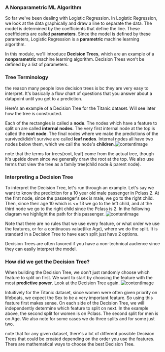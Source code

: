 ### A Nonparametric ML Algorithm
So far we've been dealing with Logistic Regression. In Logistic Regression, we look at the data graphically and draw a line to separate the data. The model is determined by the coefficients that define the line. These coefficients are called **parameters**. Since the model is defined by these parameters, Logistic Regression is a **parametric** machine learning algorithm.

In this module, we'll introduce **Decision Trees**, which are an example of a **nonparametric** machine learning algorithm. Decision Trees won't be defined by a list of parameters.

### Tree Terminology
the reason many people love decision trees is bc they are very easy to interpret. It's basically a flow chart of questions that you answer about a datapoint until you get to a prediction.

Here's an example of a Decision Tree for the Titanic dataset. Will see later how the tree is constructed.

Each of the rectangles is called a **node**. The nodes which have a feature to split on are called **internal nodes**. The very first internal node at the top is called the **root node**. The final nodes where we make the predictions of the survived/didn't survive are called **leaf nodes**. Internal nodes all have two nodes below them, which we call the node's **children**.![contentImage](https://api.sololearn.com/DownloadFile?id=3841)

note that the terms for trees(root, leaf) come from the actual tree, though it's upside down since we generally draw the root at the top. We also use terms that view the tree as a family tree(child node & parent node).

### Interpreting a Decision Tree
To interpret the Decision Tree, let's run through an example. Let's say we want to know the prediction for a 10 year old male passenger in Pclass 2. At the first node, since the passenger's sex is male, we go to the right child. Then, since their age 10 which is <= 13 we go to the left child, and at the third node we go to the right child since the Pclass is 2. In the following diagram we highlight the path for this passenger.
![contentImage](https://api.sololearn.com/DownloadFile?id=3842)

Note that there are no rules that we use every feature, or what order we use the features, or for a continuous value(like Age), where we do the split. It is standard in a Decision Tree to have each split just have 2 options.

Decision Trees are often favored if you have a non-technical audience since they can easily interpret the model.

### How did we get the Decision Tree?
When building the Decision Tree, we don't just randomly choose which feature to split on first. We want to start by choosing the feature with the most **predictive power**. Look at the Decision Tree again.
![contentImage](https://api.sololearn.com/DownloadFile?id=3843)

Intuitively for the Titanic dataset, since women were often given priority on lifeboats, we expect the Sex to be a very important feature. So using this feature first makes sense. On each side of the Decision Tree, we will independently determine which feature to split on next. In the example above, the second split for women is on Pclass. The second split for men is on Age. We also note for some cases we do three splits and for some just two.

note that for any given dataset, there's a lot of different possible Decision Trees that could be created depending on the order you use the features. There are mathematical ways to choose the best Decision Tree.